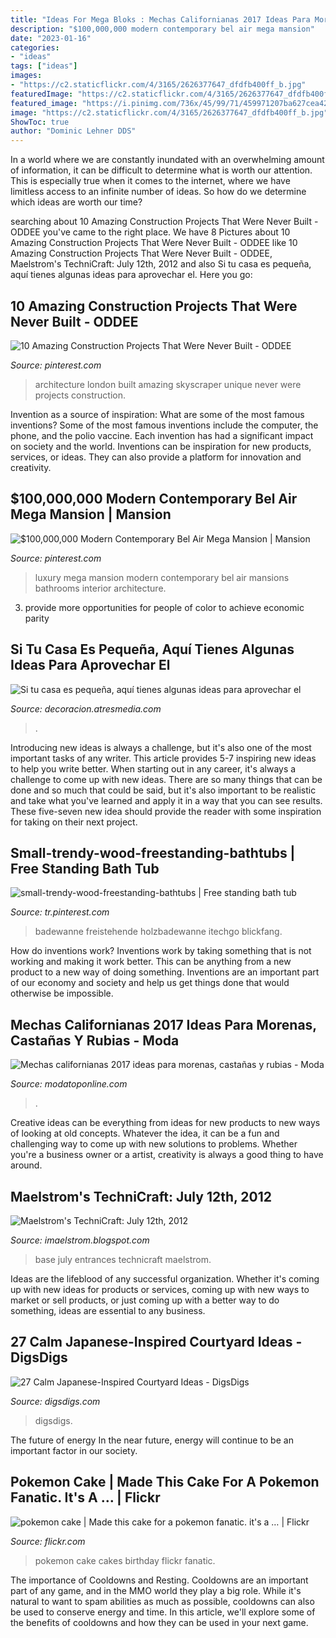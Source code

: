 ```yaml
---
title: "Ideas For Mega Bloks : Mechas Californianas 2017 Ideas Para Morenas, Castañas Y Rubias"
description: "$100,000,000 modern contemporary bel air mega mansion"
date: "2023-01-16"
categories:
- "ideas"
tags: ["ideas"]
images:
- "https://c2.staticflickr.com/4/3165/2626377647_dfdfb400ff_b.jpg"
featuredImage: "https://c2.staticflickr.com/4/3165/2626377647_dfdfb400ff_b.jpg"
featured_image: "https://i.pinimg.com/736x/45/99/71/459971207ba627cea4294f2fcb9a8778--in-london-amazing-architecture.jpg"
image: "https://c2.staticflickr.com/4/3165/2626377647_dfdfb400ff_b.jpg"
ShowToc: true
author: "Dominic Lehner DDS"
---
```



In a world where we are constantly inundated with an overwhelming amount of information, it can be difficult to determine what is worth our attention. This is especially true when it comes to the internet, where we have limitless access to an infinite number of ideas. So how do we determine which ideas are worth our time?

	

		
searching about 10 Amazing Construction Projects That Were Never Built - ODDEE you've came to the right place. We have 8 Pictures about 10 Amazing Construction Projects That Were Never Built - ODDEE like 10 Amazing Construction Projects That Were Never Built - ODDEE, Maelstrom&#039;s TechniCraft: July 12th, 2012 and also Si tu casa es pequeña, aquí tienes algunas ideas para aprovechar el. Here you go:
		
    
## 10 Amazing Construction Projects That Were Never Built - ODDEE

<img loading=lazy src="https://i.pinimg.com/736x/45/99/71/459971207ba627cea4294f2fcb9a8778--in-london-amazing-architecture.jpg" onerror="this.onerror=null;this.src='https://tse2.mm.bing.net/th?id=OIP.8pxvzRG95F-KsJN8_7b16gHaOY&amp;pid=15.1';" alt="10 Amazing Construction Projects That Were Never Built - ODDEE">

_Source: pinterest.com_

>architecture london built amazing skyscraper unique never were projects construction. 

	

Invention as a source of inspiration: What are some of the most famous inventions?
Some of the most famous inventions include the computer, the phone, and the polio vaccine. Each invention has had a significant impact on society and the world. Inventions can be inspiration for new products, services, or ideas. They can also provide a platform for innovation and creativity.

    
## $100,000,000 Modern Contemporary Bel Air Mega Mansion | Mansion

<img loading=lazy src="https://i.pinimg.com/736x/cd/72/36/cd7236b4f566e79d849c5d7cdc3dcb13.jpg" onerror="this.onerror=null;this.src='https://tse1.mm.bing.net/th?id=OIP.isJOml0Wiuq4GFqJvY0WZwHaE8&amp;pid=15.1';" alt="$100,000,000 Modern Contemporary Bel Air Mega Mansion | Mansion">

_Source: pinterest.com_

>luxury mega mansion modern contemporary bel air mansions bathrooms interior architecture. 

	

3. provide more opportunities for people of color to achieve economic parity

    
## Si Tu Casa Es Pequeña, Aquí Tienes Algunas Ideas Para Aprovechar El

<img loading=lazy src="https://fotografias-decoracion.atresmedia.com/clipping/cmsimages02/2017/10/25/52E6E64A-2E6D-4CF9-8878-442F1908D8BB/69.jpg" onerror="this.onerror=null;this.src='https://tse3.mm.bing.net/th?id=OIP.0d5dL2NCgRQvrnHFdIy_zgHaEK&amp;pid=15.1';" alt="Si tu casa es pequeña, aquí tienes algunas ideas para aprovechar el">

_Source: decoracion.atresmedia.com_

>. 

	

Introducing new ideas is always a challenge, but it's also one of the most important tasks of any writer. This article provides 5-7 inspiring new ideas to help you write better.
When starting out in any career, it's always a challenge to come up with new ideas. There are so many things that can be done and so much that could be said, but it's also important to be realistic and take what you've learned and apply it in a way that you can see results. These five-seven new idea should provide the reader with some inspiration for taking on their next project.

    
## Small-trendy-wood-freestanding-bathtubs | Free Standing Bath Tub

<img loading=lazy src="https://i.pinimg.com/736x/30/12/fb/3012fbfc6badf3e8251c219da7ffebcc.jpg" onerror="this.onerror=null;this.src='https://tse4.mm.bing.net/th?id=OIP.n94hEOUGGi32pbes238mKQHaJ3&amp;pid=15.1';" alt="small-trendy-wood-freestanding-bathtubs | Free standing bath tub">

_Source: tr.pinterest.com_

>badewanne freistehende holzbadewanne itechgo blickfang. 

	

How do inventions work?
Inventions work by taking something that is not working and making it work better. This can be anything from a new product to a new way of doing something. Inventions are an important part of our economy and society and help us get things done that would otherwise be impossible.

    
## Mechas Californianas 2017 Ideas Para Morenas, Castañas Y Rubias - Moda

<img loading=lazy src="http://modatoponline.com/wp-content/uploads/2011/09/009.jpg" onerror="this.onerror=null;this.src='https://tse3.mm.bing.net/th?id=OIP.5s7HmV1LW_uLc1M75HNlhAHaK1&amp;pid=15.1';" alt="Mechas californianas 2017 ideas para morenas, castañas y rubias - Moda">

_Source: modatoponline.com_

>. 

	

Creative ideas can be everything from ideas for new products to new ways of looking at old concepts. Whatever the idea, it can be a fun and challenging way to come up with new solutions to problems. Whether you're a business owner or a artist, creativity is always a good thing to have around.

    
## Maelstrom&#039;s TechniCraft: July 12th, 2012

<img loading=lazy src="http://2.bp.blogspot.com/-_0SWPTU71to/T_8zlI9N-oI/AAAAAAAAAM4/NPguozcluYM/w1200-h630-p-k-no-nu/2012-07-12_15.24.05.png" onerror="this.onerror=null;this.src='https://tse4.mm.bing.net/th?id=OIP.byQ8PXmFqTCQXB5d80p8OQHaD4&amp;pid=15.1';" alt="Maelstrom&#039;s TechniCraft: July 12th, 2012">

_Source: imaelstrom.blogspot.com_

>base july entrances technicraft maelstrom. 

	

Ideas are the lifeblood of any successful organization. Whether it's coming up with new ideas for products or services, coming up with new ways to market or sell products, or just coming up with a better way to do something, ideas are essential to any business.

    
## 27 Calm Japanese-Inspired Courtyard Ideas - DigsDigs

<img loading=lazy src="https://www.digsdigs.com/photos/japanese-inspired-courtyard-ideas-27.jpg" onerror="this.onerror=null;this.src='https://tse1.mm.bing.net/th?id=OIP.1VnCYmhI0qWSqUo4WHUikwHaHa&amp;pid=15.1';" alt="27 Calm Japanese-Inspired Courtyard Ideas - DigsDigs">

_Source: digsdigs.com_

>digsdigs. 

	

The future of energy
In the near future, energy will continue to be an important factor in our society.

    
## Pokemon Cake | Made This Cake For A Pokemon Fanatic. It&#039;s A … | Flickr

<img loading=lazy src="https://c2.staticflickr.com/4/3165/2626377647_dfdfb400ff_b.jpg" onerror="this.onerror=null;this.src='https://tse4.mm.bing.net/th?id=OIP.zWbGeggDSdB4VW2850f5NwHaFj&amp;pid=15.1';" alt="pokemon cake | Made this cake for a pokemon fanatic. it&#039;s a … | Flickr">

_Source: flickr.com_

>pokemon cake cakes birthday flickr fanatic. 

	

The importance of Cooldowns and Resting.
Cooldowns are an important part of any game, and in the MMO world they play a big role. While it's natural to want to spam abilities as much as possible, cooldowns can also be used to conserve energy and time. In this article, we'll explore some of the benefits of cooldowns and how they can be used in your next game.

